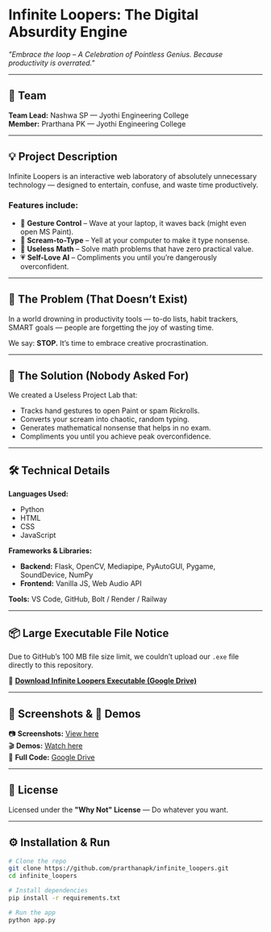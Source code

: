 # Infinite Loopers: The Digital Absurdity Engine  
*"Embrace the loop – A Celebration of Pointless Genius. Because productivity is overrated."*

---

## 👥 Team  
**Team Lead:** Nashwa SP — Jyothi Engineering College  
**Member:** Prarthana PK — Jyothi Engineering College  

---

## 💡 Project Description  
Infinite Loopers is an interactive web laboratory of absolutely unnecessary technology — designed to entertain, confuse, and waste time productively.

### Features include:  
- 👋 **Gesture Control** – Wave at your laptop, it waves back (might even open MS Paint).  
- 🎤 **Scream-to-Type** – Yell at your computer to make it type nonsense.  
- 🔢 **Useless Math** – Solve math problems that have zero practical value.  
- 💗 **Self-Love AI** – Compliments you until you’re dangerously overconfident.  

---

## 🤔 The Problem (That Doesn’t Exist)  
In a world drowning in productivity tools — to-do lists, habit trackers, SMART goals — people are forgetting the joy of wasting time.  

We say: **STOP.** It’s time to embrace creative procrastination.  

---

## 🚀 The Solution (Nobody Asked For)  
We created a Useless Project Lab that:  
- Tracks hand gestures to open Paint or spam Rickrolls.  
- Converts your scream into chaotic, random typing.  
- Generates mathematical nonsense that helps in no exam.  
- Compliments you until you achieve peak overconfidence.  

---

## 🛠 Technical Details  

**Languages Used:**  
- Python  
- HTML  
- CSS  
- JavaScript  

**Frameworks & Libraries:**  
- **Backend:** Flask, OpenCV, Mediapipe, PyAutoGUI, Pygame, SoundDevice, NumPy  
- **Frontend:** Vanilla JS, Web Audio API  

**Tools:** VS Code, GitHub, Bolt / Render / Railway  

---

## 📦 Large Executable File Notice  
Due to GitHub’s 100 MB file size limit, we couldn’t upload our `.exe` file directly to this repository.  

🔗 **[Download Infinite Loopers Executable (Google Drive)](https://drive.google.com/drive/folders/1zzrx0H0MaShmkgsVLC1Klj0i_vf75nhO?usp=sharing)**  

---

## 📸 Screenshots & 🎥 Demos  
📷 **Screenshots:** [View here](https://drive.google.com/drive/folders/14ZTjDfbwGtwWPchEZ6c5t3rZQoXgdGBq?usp=sharing)  
🎬 **Demos:** [Watch here](https://drive.google.com/drive/folders/1AOhNsmBx4hwVFeIA4zkTJqPQSHs22E5l?usp=sharing)  
💾 **Full Code:** [Google Drive](https://drive.google.com/drive/folders/1zzrx0H0MaShmkgsVLC1Klj0i_vf75nhO?usp=sharing)  

---

## 📜 License  
Licensed under the **"Why Not" License** — Do whatever you want.  

---

## ⚙️ Installation & Run  
```bash
# Clone the repo
git clone https://github.com/prarthanapk/infinite_loopers.git
cd infinite_loopers

# Install dependencies
pip install -r requirements.txt

# Run the app
python app.py
